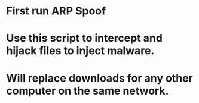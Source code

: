 # First run ARP Spoof
# Use this script to intercept and hijack files to inject malware.
# Will replace downloads for any other computer on the same network.

